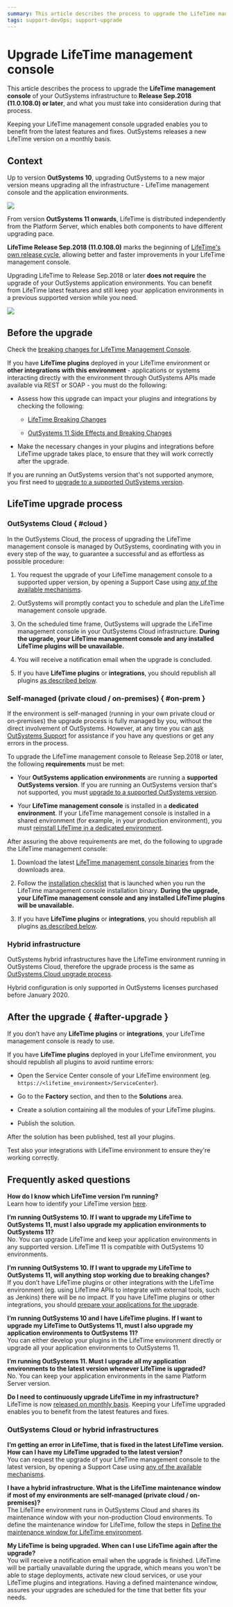 ```yaml
---
summary: This article describes the process to upgrade the LifeTime management console of your OutSystems infrastructure to Release Sep.2018 (11.0.108.0) or later, and what you must take into consideration during that process.
tags: support-devOps; support-upgrade
---
```

# Upgrade LifeTime management console

This article describes the process to upgrade the **LifeTime management console** of your OutSystems infrastructure to **Release Sep.2018 (11.0.108.0) or later**, and what you must take into consideration during that process.

Keeping your LifeTime management console upgraded enables you to benefit from the latest features and fixes. OutSystems releases a new LifeTime version on a monthly basis.

## Context

Up to version **OutSystems 10**, upgrading OutSystems to a new major version means upgrading all the infrastructure - LifeTime management console and the application environments.

![](images/upgrade-lifetime-o10-diag.png?width=800)

From version **OutSystems 11 onwards**, LifeTime is distributed independently from the Platform Server, which enables both components to have different upgrading pace.

**LifeTime Release Sep.2018 (11.0.108.0)** marks the beginning of [LifeTime's own release cycle](https://success.outsystems.com/Support/Enterprise_Customers/Upgrading/OutSystems_Release_Cycle#Release_cycles), allowing better and faster improvements in your LifeTime management console.

Upgrading LifeTime to Release Sep.2018 or later **does not require** the upgrade of your OutSystems application environments. You can benefit from LifeTime latest features and still keep your application environments in a previous supported version while you need.

![](images/upgrade-lifetime-o11-diag.png?width=800)

## Before the upgrade

Check the [breaking changes for LifeTime Management Console](https://success.outsystems.com/Support/Release_Notes/LifeTime_Management_Console#Breaking_Changes).

If you have **LifeTime plugins** deployed in your LifeTime environment or **other integrations with this environment** - applications or systems interacting directly with the environment through OutSystems APIs made available via REST or SOAP - you must do the following:

* Assess how this upgrade can impact your plugins and integrations by checking the following:

    * [LifeTime Breaking Changes](https://success.outsystems.com/Support/Release_Notes/LifeTime_Management_Console#Breaking_Changes)

    * [OutSystems 11 Side Effects and Breaking Changes](../../release-info/11/side-effects-breaking-changes.md)

* Make the necessary changes in your plugins and integrations before LifeTime upgrade takes place, to ensure that they will work correctly after the upgrade.

<div class="info" markdown="1">
 
If you are running an OutSystems version that's not supported anymore, you first need to [upgrade to a supported OutSystems version](upgrade-platform.md).
 
</div>

## LifeTime upgrade process

### OutSystems Cloud { #cloud }

In the OutSystems Cloud, the process of upgrading the LifeTime management console is managed by OutSystems, coordinating with you in every step of the way, to guarantee a successful and as effortless as possible procedure:

1. You request the upgrade of your LifeTime management console to a supported upper version, by opening a Support Case using [any of the available mechanisms](https://success.outsystems.com/Support/Enterprise_Customers/OutSystems_Support/01_Contact_OutSystems_technical_support).

1. OutSystems will promptly contact you to schedule and plan the LifeTime management console upgrade.

1. On the scheduled time frame, OutSystems will upgrade the LifeTime management console in your OutSystems Cloud infrastructure. **During the upgrade, your LifeTime management console and any installed LifeTime plugins will be unavailable.**

1. You will receive a notification email when the upgrade is concluded.

1. If you have **LifeTime plugins** or **integrations**, you should republish all plugins [as described below](#after-upgrade).

### Self-managed (private cloud / on-premises) { #on-prem }

If the environment is self-managed (running in your own private cloud or on-premises) the upgrade process is fully managed by you, without the direct involvement of OutSystems. However, at any time you can [ask OutSystems Support](https://success.outsystems.com/Support/Enterprise_Customers/OutSystems_Support/01_Contact_OutSystems_technical_support) for assistance if you have any questions or get any errors in the process.​

To upgrade the LifeTime management console to Release Sep.2018 or later, the following **requirements** must be met:

* Your **OutSystems application environments** are running a **supported OutSystems version**. If you are running an OutSystems version that's not supported, you must [upgrade to a supported OutSystems version](upgrade-platform.md).

* Your **LifeTime management console** is installed in a **dedicated environment**. If your LifeTime management console is installed in a shared environment (for example, in your production environment), you must [reinstall LifeTime in a dedicated environment](../maintenance/reinstall-lifetime.md).

After assuring the above requirements are met, do the following to upgrade the LifeTime management console:

1. Download the latest [LifeTime management console binaries](https://www.outsystems.com/goto/lifetime-installer) from the downloads area.

1. Follow the [installation checklist](https://www.outsystems.com/goto/checklist-lifetime) that is launched when you run the LifeTime management console installation binary. **During the upgrade, your LifeTime management console and any installed LifeTime plugins will be unavailable.**

1. If you have **LifeTime plugins** or **integrations**, you should republish all plugins [as described below](#after-upgrade).

### Hybrid infrastructure

OutSystems hybrid infrastructures have the LifeTime environment running in OutSystems Cloud, therefore the upgrade process is the same as [OutSystems Cloud upgrade process](#cloud).

<div class="warning" markdown="1">
 
Hybrid configuration is only supported in OutSystems licenses purchased before January 2020.
 
</div>

## After the upgrade { #after-upgrade }

If you don’t have any **LifeTime plugins** or **integrations**, your LifeTime management console is ready to use.

If you have **LifeTime plugins** deployed in your LifeTime environment, you should republish all plugins to avoid runtime errors:

* Open the Service Center console of your LifeTime environment (eg. `https://<lifetime_environment>/ServiceCenter`).

* Go to the **Factory** section, and then to the **Solutions** area.

* Create a solution containing all the modules of your LifeTime plugins.

* Publish the solution.

After the solution has been published, test all your plugins.

Test also your integrations with LifeTime environment to ensure they're working correctly.

## Frequently asked questions

**How do I know which LifeTime version I’m running?**  
Learn how to identify your LifeTime version [here](https://success.outsystems.com/Support/Archive/What_version_of_OutSystems_Platform_am_I_using#LifeTime).

**I’m running OutSystems 10. If I want to upgrade my LifeTime to OutSystems 11, must I also upgrade my application environments to OutSystems 11?**  
No. You can upgrade LifeTime and keep your application environments in any supported version. LifeTime 11 is compatible with OutSystems 10 environments.

**I’m running OutSystems 10. If I want to upgrade my LifeTime to OutSystems 11, will anything stop working due to breaking changes?**  
If you don’t have LifeTime plugins or other integrations with the LifeTime environment (eg. using LifeTime APIs to integrate with external tools, such as Jenkins) there will be no impact. If you have LifeTime plugins or other integrations, you should [prepare your applications for the upgrade](upgrade-lifetime.md#before-the-upgrade).

**I’m running OutSystems 10 and I have LifeTime plugins. If I want to upgrade my LifeTime to OutSystems 11, must I also upgrade my application environments to OutSystems 11?**  
You can either develop your plugins in the LifeTime environment directly or upgrade all your application environments to OutSystems 11.

**I’m running OutSystems 11. Must I upgrade all my application environments to the latest version whenever LifeTime is upgraded?**  
No. You can keep your application environments in the same Platform Server version.

**Do I need to continuously upgrade LifeTime in my infrastructure?**  
LifeTime is now [released on monthly basis](https://success.outsystems.com/Support/Enterprise_Customers/Upgrading/OutSystems_Release_Cycle#Release_cycles). Keeping your LifeTime upgraded enables you to benefit from the latest features and fixes.

### OutSystems Cloud or hybrid infrastructures

**I’m getting an error in LifeTime, that is fixed in the latest LifeTime version. How can I have my LifeTime upgraded to the latest version?**  
You can request the upgrade of your LifeTime management console to the latest version, by opening a Support Case using [any of the available mechanisms](https://success.outsystems.com/Support/Enterprise_Customers/OutSystems_Support/01_Contact_OutSystems_technical_support).

**I have a hybrid infrastructure. What is the LifeTime maintenance window if most of my environments are self-managed (private cloud / on-premises)?**  
The LifeTime environment runs in OutSystems Cloud and shares its maintenance window with your non-production Cloud environments. To define the maintenance window for LifeTime, follow the steps in [Define the maintenance window for LifeTime environment](../maintenance/cloud-maintenance-window.md#define-the-maintenance-window-for-lifetime-environment).

**My LifeTime is being upgraded. When can I use LifeTime again after the upgrade?**  
You will receive a notification email when the upgrade is finished. LifeTime will be partially unavailable during the upgrade, which means you won't be able to stage deployments, activate new cloud services, or use your LifeTime plugins and integrations. Having a defined maintenance window, assures your upgrades are scheduled for the time that better fits your needs.
